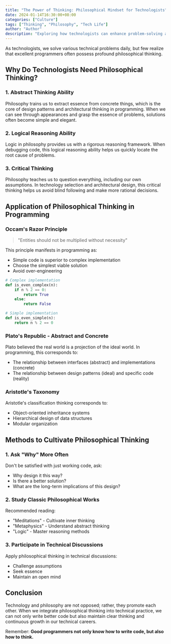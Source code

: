 ```yaml
---
title: "The Power of Thinking: Philosophical Mindset for Technologists"
date: 2024-01-14T16:30:00+08:00
categories: ["Culture"]
tags: ["Thinking", "Philosophy", "Tech Life"]
author: "Author"
description: "Exploring how technologists can enhance problem-solving abilities through philosophical thinking"
---
```



As technologists, we solve various technical problems daily, but few realize that excellent programmers often possess profound philosophical thinking.

## Why Do Technologists Need Philosophical Thinking?

### 1. Abstract Thinking Ability

Philosophy trains us to extract essence from concrete things, which is the core of design patterns and architectural thinking in programming. When we can see through appearances and grasp the essence of problems, solutions often become simple and elegant.

### 2. Logical Reasoning Ability

Logic in philosophy provides us with a rigorous reasoning framework. When debugging code, this logical reasoning ability helps us quickly locate the root cause of problems.

### 3. Critical Thinking

Philosophy teaches us to question everything, including our own assumptions. In technology selection and architectural design, this critical thinking helps us avoid blind following and make more rational decisions.

## Application of Philosophical Thinking in Programming

### Occam's Razor Principle

> "Entities should not be multiplied without necessity"

This principle manifests in programming as:
- Simple code is superior to complex implementation
- Choose the simplest viable solution
- Avoid over-engineering

```python
# Complex implementation
def is_even_complex(n):
    if n % 2 == 0:
        return True
    else:
        return False

# Simple implementation
def is_even_simple(n):
    return n % 2 == 0
```

### Plato's Republic - Abstract and Concrete

Plato believed the real world is a projection of the ideal world. In programming, this corresponds to:
- The relationship between interfaces (abstract) and implementations (concrete)
- The relationship between design patterns (ideal) and specific code (reality)

### Aristotle's Taxonomy

Aristotle's classification thinking corresponds to:
- Object-oriented inheritance systems
- Hierarchical design of data structures
- Modular organization

## Methods to Cultivate Philosophical Thinking

### 1. Ask "Why" More Often

Don't be satisfied with just working code, ask:
- Why design it this way?
- Is there a better solution?
- What are the long-term implications of this design?

### 2. Study Classic Philosophical Works

Recommended reading:
- "Meditations" - Cultivate inner thinking
- "Metaphysics" - Understand abstract thinking
- "Logic" - Master reasoning methods

### 3. Participate in Technical Discussions

Apply philosophical thinking in technical discussions:
- Challenge assumptions
- Seek essence
- Maintain an open mind

## Conclusion

Technology and philosophy are not opposed; rather, they promote each other. When we integrate philosophical thinking into technical practice, we can not only write better code but also maintain clear thinking and continuous growth in our technical careers.

Remember: **Good programmers not only know how to write code, but also how to think.**